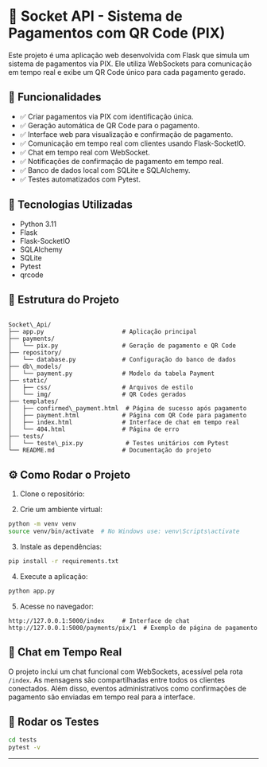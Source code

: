 # 💸 Socket API - Sistema de Pagamentos com QR Code (PIX)

Este projeto é uma aplicação web desenvolvida com Flask que simula um sistema de pagamentos via PIX. Ele utiliza WebSockets para comunicação em tempo real e exibe um QR Code único para cada pagamento gerado.

## 🚀 Funcionalidades

- ✅ Criar pagamentos via PIX com identificação única.
- ✅ Geração automática de QR Code para o pagamento.
- ✅ Interface web para visualização e confirmação de pagamento.
- ✅ Comunicação em tempo real com clientes usando Flask-SocketIO.
- ✅ Chat em tempo real com WebSocket.
- ✅ Notificações de confirmação de pagamento em tempo real.
- ✅ Banco de dados local com SQLite e SQLAlchemy.
- ✅ Testes automatizados com Pytest.

## 🧰 Tecnologias Utilizadas

- Python 3.11
- Flask
- Flask-SocketIO
- SQLAlchemy
- SQLite
- Pytest
- qrcode

## 📁 Estrutura do Projeto

```

Socket\_Api/
├── app.py                      # Aplicação principal
├── payments/
│   └── pix.py                  # Geração de pagamento e QR Code
├── repository/
│   └── database.py             # Configuração do banco de dados
├── db\_models/
│   └── payment.py              # Modelo da tabela Payment
├── static/
│   ├── css/                    # Arquivos de estilo
│   └── img/                    # QR Codes gerados
├── templates/
│   ├── confirmed\_payment.html  # Página de sucesso após pagamento
│   ├── payment.html            # Página com QR Code para pagamento
│   ├── index.html              # Interface de chat em tempo real
│   └── 404.html                # Página de erro
├── tests/
│   └── teste\_pix.py            # Testes unitários com Pytest
└── README.md                   # Documentação do projeto

````

## ⚙️ Como Rodar o Projeto

1. Clone o repositório:

2. Crie um ambiente virtual:

```bash
python -m venv venv
source venv/bin/activate  # No Windows use: venv\Scripts\activate
```

3. Instale as dependências:

```bash
pip install -r requirements.txt
```

4. Execute a aplicação:

```bash
python app.py
```

5. Acesse no navegador:

```
http://127.0.0.1:5000/index     # Interface de chat
http://127.0.0.1:5000/payments/pix/1  # Exemplo de página de pagamento
```

## 💬 Chat em Tempo Real

O projeto inclui um chat funcional com WebSockets, acessível pela rota `/index`. As mensagens são compartilhadas entre todos os clientes conectados. Além disso, eventos administrativos como confirmações de pagamento são enviadas em tempo real para a interface.

## 🧪 Rodar os Testes

```bash
cd tests
pytest -v
```

---

